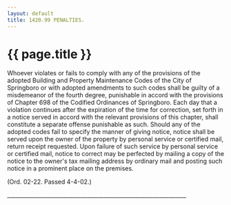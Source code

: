 ```yaml
---
layout: default 
title: 1420.99 PENALTIES.
---
```


{{ page.title }}
================

Whoever violates or fails to comply with any of the provisions of the
adopted Building and Property Maintenance Codes of the City of
Springboro or with adopted amendments to such codes shall be guilty of a
misdemeanor of the fourth degree, punishable in accord with the
provisions of Chapter 698 of the Codified Ordinances of Springboro. Each
day that a violation continues after the expiration of the time for
correction, set forth in a notice served in accord with the relevant
provisions of this chapter, shall constitute a separate offense
punishable as such. Should any of the adopted codes fail to specify the
manner of giving notice, notice shall be served upon the owner of the
property by personal service or certified mail, return receipt
requested. Upon failure of such service by personal service or certified
mail, notice to correct may be perfected by mailing a copy of the notice
to the owner's tax mailing address by ordinary mail and posting such
notice in a prominent place on the premises.

(Ord. 02-22. Passed 4-4-02.)

\_\_\_\_\_\_\_\_\_\_\_\_\_\_\_\_\_\_\_\_\_\_\_\_\_\_\_\_\_\_\_\_\_\_\_\_\_\_\_\_\_\_\_\_\_\_\_\_\_\_\_\_\_\_\_\_\_\_\_\_\_\_\_\_\_
